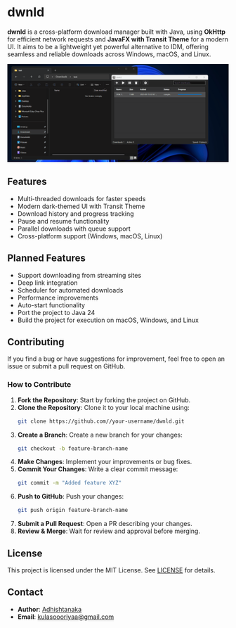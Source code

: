 # dwnld

**dwnld** is a cross-platform download manager built with Java, using **OkHttp** for efficient network requests and **JavaFX with Transit Theme** for a modern UI. It aims to be a lightweight yet powerful alternative to IDM, offering seamless and reliable downloads across Windows, macOS, and Linux.

![dwnld Interface](./screenshots/d.gif)

## Features 

- Multi-threaded downloads for faster speeds
- Modern dark-themed UI with Transit Theme
- Download history and progress tracking
- Pause and resume functionality
- Parallel downloads with queue support
- Cross-platform support (Windows, macOS, Linux)

## Planned Features

- Support downloading from streaming sites
- Deep link integration
- Scheduler for automated downloads
- Performance improvements
- Auto-start functionality
- Port the project to Java 24
- Build the project for execution on macOS, Windows, and Linux

## Contributing
If you find a bug or have suggestions for improvement, feel free to open an issue or submit a pull request on GitHub.

### How to Contribute
1. **Fork the Repository**: Start by forking the project on GitHub.
2. **Clone the Repository**: Clone it to your local machine using:
   ```sh
   git clone https://github.com//your-username/dwnld.git
   ```
3. **Create a Branch**: Create a new branch for your changes:
   ```sh
   git checkout -b feature-branch-name
   ```
4. **Make Changes**: Implement your improvements or bug fixes.
5. **Commit Your Changes**: Write a clear commit message:
   ```sh
   git commit -m "Added feature XYZ"
   ```
6. **Push to GitHub**: Push your changes:
   ```sh
   git push origin feature-branch-name
   ```
7. **Submit a Pull Request**: Open a PR describing your changes.
8. **Review & Merge**: Wait for review and approval before merging.

## License
This project is licensed under the MIT License. See [LICENSE](LICENSE) for details.

## Contact
- **Author**: [Adhishtanaka](https://github.com/Adhishtanaka)
- **Email**: kulasoooriyaa@gmail.com

